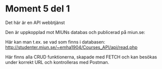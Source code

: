 # Moment 5 del 1
Det här är en API webbtjänst 

Den är uppkopplad mot MIUNs databas och publicerad på miun.se: 

Här kan man t.ex. se vad som finns i databasen: 
http://studenter.miun.se/~emha1904/Courses_API/api/read.php

Här finns alla CRUD funktionerna, skapade med FETCH och kan besökas under korrekt URL och kontrolleras med Postman. 

